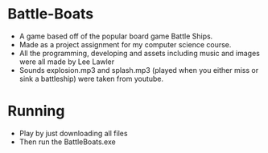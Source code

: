 # Battle-Boats
- A game based off of the popular board game Battle Ships.
- Made as a project assignment for my computer science course.
- All the programming, developing and assets including music and images were all made by Lee Lawler
- Sounds explosion.mp3 and splash.mp3 (played when you either miss or sink a battleship) were taken from youtube.

# Running
- Play by just downloading all files
- Then run the BattleBoats.exe
